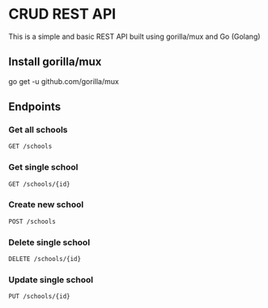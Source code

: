 # CRUD REST API  
This is a simple and basic REST API built using gorilla/mux and Go (Golang)

## Install gorilla/mux
go get -u github.com/gorilla/mux

## Endpoints 
### Get all schools
```bash
GET /schools
```

### Get single school
```bash
GET /schools/{id}
```
### Create new school
```bash
POST /schools
```

### Delete single school
```bash
DELETE /schools/{id}
```

### Update single school
```bash
PUT /schools/{id}
```


